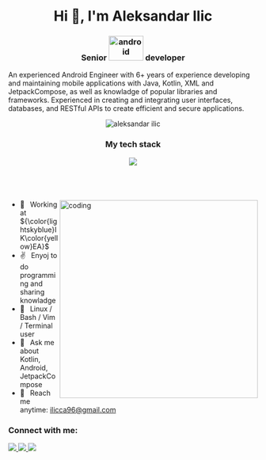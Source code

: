 <h1 align="center">Hi 👋, I'm Aleksandar Ilic</h1>
<h3 align="center">Senior <img src="https://1000logos.net/wp-content/uploads/2016/10/Android-Logo-2008.png" alt="android" width="70" height="50" /> developer</h3>
<p>An experienced Android Engineer with 6+ years of experience developing and maintaining mobile applications with Java, Kotlin, XML and JetpackCompose, as well as knowladge of popular libraries and frameworks. Experienced in creating and integrating user interfaces, databases, and RESTful APIs to create efficient and secure applications.</p>
<p align="center">
<img src="https://komarev.com/ghpvc/?username=ilicca&color=brightgreen" alt="aleksandar ilic"/>  
</p>
<div align="center">
  <h3>My tech stack</h3>
<p>
  <a href="https://skillicons.dev">
    <img src="https://skillicons.dev/icons?i=kotlin,androidstudio,java,css,debian,figma,firebase,flutter,github,gitlab,gradle,html,linux,react,supabase,sqlite,git,vim&perline=6" />
  </a>
</p>  
</div>
<br/>
<h1></h1>
<!--<img src="https://github-readme-activity-graph.vercel.app/graph?username=ilicca&theme=github-compact" /> -->
<img src="https://raw.githubusercontent.com/gist/vininjr/d29bb07bdadb41e4b0923bc8fa748b1a/raw/88f20c9d749d756be63f22b09f3c4ac570bc5101/programming.gif" align="right" alt="coding" width="400"/>

- 🔭  &ensp;Working at ${\color{lightskyblue}IK\color{yellow}EA}$
- ✌️  &ensp;Enyoj to do programming and sharing knowladge
- 🐧  &ensp;Linux / Bash / Vim / Terminal user
- 💬  &ensp;Ask me about Kotlin, Android, JetpackCompose
- 📧  &ensp;Reach me anytime: ilicca96@gmail.com

<div align="left">
  <h3>Connect with me:</h3>
  <a href="https://www.linkedin.com/in/aleksandar-ilić-5bab01181" target="blank">
  <img src="https://skillicons.dev/icons?i=linkedin" />
  </a>  

  <a href="mailto:ilicca96@gmail.com" target="blank">
  <img src="https://skillicons.dev/icons?i=gmail" />
  </a>  

  <a href="https://github.com/ilicca/about-me/issues/" target="blank">
  <img src="https://skillicons.dev/icons?i=github" />
  </a>  
</div>


